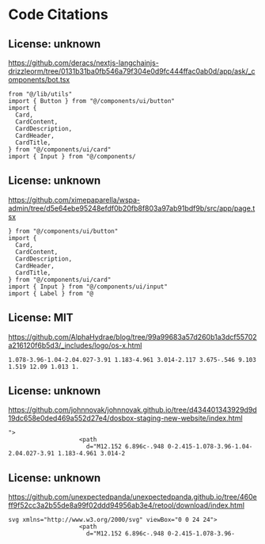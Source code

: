 # Code Citations

## License: unknown
https://github.com/deracs/nextjs-langchainjs-drizzleorm/tree/0131b31ba0fb546a79f304e0d9fc444ffac0ab0d/app/ask/_components/bot.tsx

```
from "@/lib/utils"
import { Button } from "@/components/ui/button"
import {
  Card,
  CardContent,
  CardDescription,
  CardHeader,
  CardTitle,
} from "@/components/ui/card"
import { Input } from "@/components/
```


## License: unknown
https://github.com/ximepaparella/wspa-admin/tree/d5e64ebe95248efdf0b20fb8f803a97ab91bdf9b/src/app/page.tsx

```
} from "@/components/ui/button"
import {
  Card,
  CardContent,
  CardDescription,
  CardHeader,
  CardTitle,
} from "@/components/ui/card"
import { Input } from "@/components/ui/input"
import { Label } from "@
```


## License: MIT
https://github.com/AlphaHydrae/blog/tree/99a99683a57d260b1a3dcf55702a216120f6b5d3/_includes/logo/os-x.html

```
1.078-3.96-1.04-2.04.027-3.91 1.183-4.961 3.014-2.117 3.675-.546 9.103 1.519 12.09 1.013 1.
```


## License: unknown
https://github.com/johnnovak/johnnovak.github.io/tree/d434401343929d9d19dc658e0ded469a552d27e4/dosbox-staging-new-website/index.html

```
">
                    <path
                      d="M12.152 6.896c-.948 0-2.415-1.078-3.96-1.04-2.04.027-3.91 1.183-4.961 3.014-2
```


## License: unknown
https://github.com/unexpectedpanda/unexpectedpanda.github.io/tree/460eff9f52cc3a2b55de8a99f02ddd94956ab3e4/retool/download/index.html

```
svg xmlns="http://www.w3.org/2000/svg" viewBox="0 0 24 24">
                    <path
                      d="M12.152 6.896c-.948 0-2.415-1.078-3.96-
```

